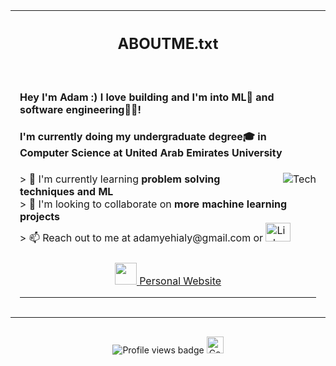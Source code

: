 <div style="display: flex; justify-content: center; align-items: center; text-align: center; max-width: 100%; overflow: hidden;"> 
  <table style="width: 100%; border-collapse: collapse;">
    <th><h2 align="center">ABOUTME.txt</h2></th>
    <tr>
      <td style="width: 100%; padding: 15px;">
        <h4>Hey I'm Adam :) I love building and I'm into ML🤖 and software engineering👨‍💻! </h4>
        <h4>I'm currently doing my undergraduate degree🎓 in Computer Science at United Arab Emirates University</h4>
        <a href=#><img src="https://64.media.tumblr.com/2f1173dd4f5df37b9643d4179c336929/tumblr_n9sdgvnjgk1tfsn81o1_400.gifv" alt="Tech" align="right" style="max-width: 40%; margin-left: 10px;"></a>
        > 🔭 I'm currently learning <b>problem solving techniques and ML</b><br>
        > 👥 I'm looking to collaborate on <b>more machine learning projects</b><br>
        > 📫 Reach out to me at adamyehialy@gmail.com or 
        <a href="https://linkedin.com/in/adam-ai" target="_blank">
          <img src="https://raw.githubusercontent.com/rahuldkjain/github-profile-readme-generator/master/src/images/icons/Social/linked-in-alt.svg" alt="LinkedIn" height="30" width="40" />
        </a> 
        <p style="margin-top: 24px;" align="center">
          <a href="https://adamibrahim.vercel.app/">
            <img src="https://user-images.githubusercontent.com/62207434/199560487-b39b69bb-368a-4f0b-924b-31defd4fd854.gif" width="35">
          </a>
          <a style="margin-top: 24px;" href="https://adamibrahim.vercel.app/" target="_blank">Personal Website</a>
        </p>
        <hr>
      </td>
    </tr>
  </table>
</div>
<!-- Profile Views -->
<p align="center">
  <img src="https://komarev.com/ghpvc/?username=adam-a-i&label=Profile%20views&color=999999&style=flat" alt="Profile views badge" />
  <img src="https://i.giphy.com/media/v1.Y2lkPTc5MGI3NjExamZrcmUyN3NxNGd1Yjk3bWdzaGF1Zm5zMXVnem45ZHo2dnV5aGdvdiZlcD12MV9pbnRlcm5hbF9naWZfYnlfaWQmY3Q9Zw/z1HdiobjzYIrm/giphy.gif" width="27" alt="Cool GIF"/>
</p>

